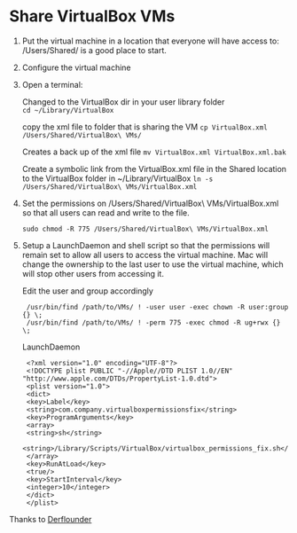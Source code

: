 # Share VirtualBox VMs

1. Put the virtual machine in a location that everyone will have access to: /Users/Shared/ is a good place to start.
2. Configure the virtual machine
3. Open a terminal:

    Changed to the VirtualBox dir in your user library folder  
    `cd ~/Library/VirtualBox`

    copy the xml file to folder that is sharing the VM
    `cp VirtualBox.xml /Users/Shared/VirtualBox\ VMs/`

    Creates a back up of the xml file
    `mv VirtualBox.xml VirtualBox.xml.bak`

    Create a symbolic link from the VirtualBox.xml file in the Shared location to the VirtualBox folder in ~/Library/VirtualBox
    `ln -s /Users/Shared/VirtualBox\ VMs/VirtualBox.xml`

4. Set the permissions on /Users/Shared/VirtualBox\ VMs/VirtualBox.xml so that all users can read and write to the file.

    `sudo chmod -R 775 /Users/Shared/VirtualBox\ VMs/VirtualBox.xml`

5. Setup a LaunchDaemon and shell script so that the permissions will remain set to allow all users to access the virtual machine. Mac will change the ownership to the last user to use the virtual machine, which will stop other users from accessing it.

    Edit the user and group accordingly

        /usr/bin/find /path/to/VMs/ ! -user user -exec chown -R user:group {} \;
        /usr/bin/find /path/to/VMs/ ! -perm 775 -exec chmod -R ug+rwx {} \;

    LaunchDaemon

        <?xml version="1.0" encoding="UTF-8"?>
        <!DOCTYPE plist PUBLIC "-//Apple//DTD PLIST 1.0//EN" "http://www.apple.com/DTDs/PropertyList-1.0.dtd">
        <plist version="1.0">
        <dict>
        <key>Label</key>
        <string>com.company.virtualboxpermissionsfix</string>
        <key>ProgramArguments</key>
        <array>
        <string>sh</string>
        <string>/Library/Scripts/VirtualBox/virtualbox_permissions_fix.sh</string>
        </array>
        <key>RunAtLoad</key>
        <true/>
        <key>StartInterval</key>
        <integer>10</integer>
        </dict>
        </plist>

Thanks to [Derflounder](https://derflounder.wordpress.com/2011/10/26/configuring-a-virtualbox-vm-to-be-shared-by-multiple-users-on-the-same-mac/)
